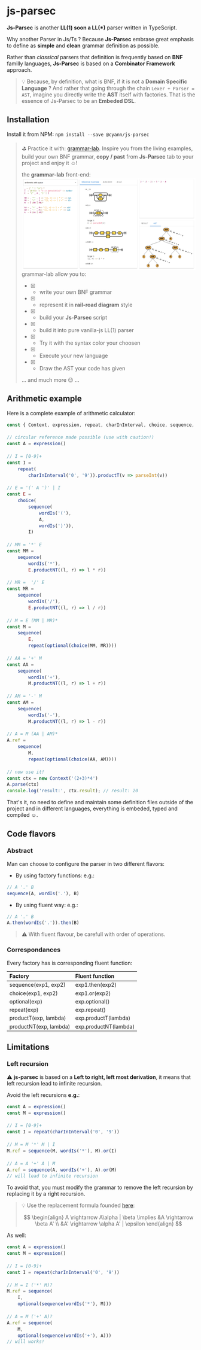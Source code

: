 # js-parsec 

**Js-Parsec** is another **LL(1) soon a LL(*)** parser written in TypeScript.

Why another Parser in Js/Ts ? Because **Js-Parsec** embrase great emphasis to define as **simple** and **clean** grammar definition as possible.

Rather than *classical* parsers that definition is frequently based on **BNF** familly languages, **Js-Parsec** is based on a **Combinator Framework** approach.


> :bulb: Because, by definition, what is BNF, if it is not a **Domain Specific Language** ? And rather that going through the chain ```Lexer + Parser = AST```, imagine you directly write the **AST** itself with factories.
That is the essence of Js-Parsec to be an **Embeded DSL**.

## Installation

Install it from NPM: `npm install --save @cyann/js-parsec`

> :golf: Practice it with: [grammar-lab](http://grammar.kids-lab.io). Inspire you from the living examples, build your own BNF grammar, **copy / past** from **Js-Parsec** tab to your project and enjoy it :relaxed:!
>
> the **grammar-lab** front-end:
> [![grammar-lab](/res/img/grammar-lab.png?raw=true "grammar-lab")](http://grammar.kids-lab.io)
> grammar-lab allow you to:
> - [X] - write your own BNF grammar
> - [X] - represent it in **rail-road diagram** style
> - [X] - build your **Js-Parsec** script
> - [X] - build it into pure vanilla-js LL(1) parser
> - [X] - Try it with the syntax color your choosen
> - [X] - Execute your new language
> - [X] - Draw the AST your code has given
>
> ... and much more :wink: ...

## Arithmetic example

Here is a complete example of arithmetic calculator:
``` js
const { Context, expression, repeat, charInInterval, choice, sequence, wordIs, optional } = require('@cyann/js-parsec')

// circular reference made possible (use with caution!)
const A = expression()

// I = [0-9]+
const I =
    repeat(
        charInInterval('0', '9')).productT(v => parseInt(v))

// E = '(' A ')' | I
const E =
    choice(
        sequence(
            wordIs('('),
            A,
            wordIs(')')),
        I)

// MM = '*' E
const MM =
    sequence(
        wordIs('*'),
        E.productNT((l, r) => l * r))

// MR =  '/' E
const MR =
    sequence(
        wordIs('/'),
        E.productNT((l, r) => l / r))

// M = E (MM | MR)*
const M =
    sequence(
        E,
        repeat(optional(choice(MM, MR))))

// AA = '+' M
const AA =
    sequence(
        wordIs('+'),
        M.productNT((l, r) => l + r))

// AM = '-' M
const AM =
    sequence(
        wordIs('-'),
        M.productNT((l, r) => l - r))

// A = M (AA | AM)*
A.ref =
    sequence(
        M,
        repeat(optional(choice(AA, AM))))

// now use it!
const ctx = new Context('(2+3)*4')
A.parse(ctx)
console.log('result:', ctx.result); // result: 20
```
That's it, no need to define and maintain some definition files outside of the project and in different languages, everything is embeded, typed and compiled :relaxed:.

## Code flavors

### Abstract

Man can choose to configure the parser in two different flavors:
- By using factory functions:
e.g.: 
```js
// A '.' B
sequence(A, wordIs('.'), B)
```
- By using fluent way:
e.g.:
```js
// A '.' B
A.then(wordIs('.')).then(B)
```
> :warning: With fluent flavour, be carefull with order of operations.

### Correspondances

Every factory has is corresponding fluent function:

Factory | Fluent function
:- | :-
sequence(exp1, exp2) | exp1.then(exp2)
choice(exp1, exp2) | exp1.or(exp2)
optional(exp) | exp.optional()
repeat(exp) | exp.repeat()
productT(exp, lambda) | exp.productT(lambda)
productNT(exp, lambda) | exp.productNT(lambda)

## Limitations

### Left recursion

:warning: **js-parsec** is based on a **Left to right, left most derivation**, it means that left recursion lead to infinite recursion.

Avoid the left recursions **e.g.**:
```js
const A = expression()
const M = expression()

// I = [0-9]+
const I = repeat(charInInterval('0', '9'))

// M = M '*' M | I
M.ref = sequence(M, wordIs('*'), M).or(I)

// A = A '+' A | M
A.ref = sequence(A, wordIs('+'), A).or(M)
// will lead to infinite recursion
```

To avoid that, you must modify the grammar to remove the left recursion by replacing it by a right recursion.
> :bulb: Use the replacement formula founded [here](https://www.tutorialspoint.com/what-is-left-recursion-and-how-it-is-eliminated):
>
> $$
\begin{align}
A \rightarrow A\alpha | \beta \implies
&A \rightarrow \beta A' \\
&A' \rightarrow \alpha A' | \epsilon
\end{align}
$$

As well:
```js
const A = expression()
const M = expression()

// I = [0-9]+
const I = repeat(charInInterval('0', '9'))

// M = I ('*' M)?
M.ref = sequence(
    I, 
    optional(sequence(wordIs('*'), M)))

// A = M ('+' A)?
A.ref = sequence(
    M, 
    optional(sequence(wordIs('+'), A)))
// will works!
```

